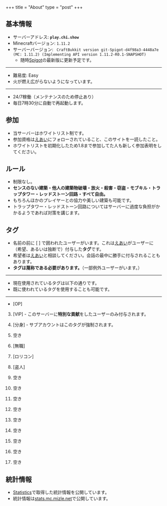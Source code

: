 +++
title = "About"
type = "post"
+++


基本情報
---
- サーバーアドレス: **`play.chi.show`**
- Minecraftバージョン: `1.11.2`
- サーバーバージョン: ` CraftBukkit version git-Spigot-d4f98a3-4448a7e (MC: 1.11.2) (Implementing API version 1.11.2-R0.1-SNAPSHOT)`
  - 随時[Spigot](https://www.spigotmc.org/)の最新版に更新予定です。

---

- 難易度: Easy
- 火が燃え広がらないようになっています。

---

- 24/7稼働（メンテナンスのため停止あり）
- 毎日7時30分に自動で再起動します。

参加
---
- 当サーバーはホワイトリスト制です。
- 参加資格は[えあい](https://twitter.com/eai04191)にフォローされていること、このサイトを一読したこと。
- ホワイトリストを初期化したため1.8まで参加してた人も新しく参加表明をしてください。

ルール
---
- 制限なし。
- **センスのない建築・他人の建築物破壊・放火・殺害・窃盗・モブキル・トラップタワー・レッドストーン回路・すべて自由。**
- もちろんほかのプレイヤーとの協力や美しい建築も可能です。
- トラップタワー・レッドストーン回路についてはサーバーに過度な負担がかかるようであれば対策を講じます。

タグ
---
- 名前の前に [ ] で囲われたユーザーがいます。これは[えあい](https://twitter.com/eai04191)がユーザーに（希望、あるいは独断で）付与した**タグ**です。
- 希望者は[えあい](https://twitter.com/eai04191)と相談してください。会話の最中に勝手に付与されることもあります。
- **タグは蔑称である必要があります。**（一部例外ユーザーがいます。）

---

- 現在使用されているタグは以下の通りです。
- 既に使われているタグを使用することも可能です。

---

- <span class="mc_red">[OP]</span>


3. <span class="mc_gold">[VIP]</span> - このサーバーに**特別な貢献**をしたユーザーのみ付与されます。
6. <span class="mc_dark_purple">[分身]</span> - サブアカウントはこのタグが強制されます。

1. <span class="mc_aqua">空き</span>
2. <span class="mc_gray">[無職]</span>
4. <span class="mc_light_purple">[ロリコン]</span>
5. <span class="mc_blue">[盗人]</span>
7. 空き
8. 空き
9. 空き
10. 空き
11. 空き
12. 空き
13. 空き
14. 空き
15. 空き

統計情報
---
- [Statistics](http://dev.bukkit.org/bukkit-plugins/statistics/)で取得した統計情報を公開しています。
- 統計情報は[stats.mc.mizle.net](http://stats.mc.mizle.net/)で公開しています。